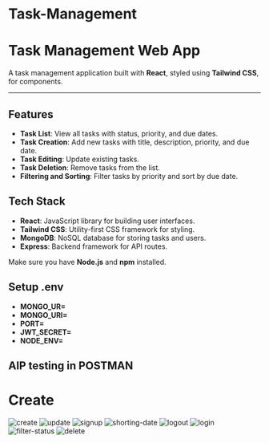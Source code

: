 ﻿# Task-Management
# Task Management Web App

A task management application built with **React**, styled using **Tailwind CSS**, for components.

---

## Features

- **Task List**: View all tasks with status, priority, and due dates.
- **Task Creation**: Add new tasks with title, description, priority, and due date.
- **Task Editing**: Update existing tasks.
- **Task Deletion**: Remove tasks from the list.
- **Filtering and Sorting**: Filter tasks by priority and sort by due date.

## Tech Stack

- **React**: JavaScript library for building user interfaces.
- **Tailwind CSS**: Utility-first CSS framework for styling.
- **MongoDB**: NoSQL database for storing tasks and users.
- **Express**: Backend framework for API routes.

Make sure you have **Node.js** and **npm** installed.

## Setup .env

- **MONGO_UR=**
- **MONGO_URI=**
- **PORT=**
- **JWT_SECRET=**
- **NODE_ENV=**

## AIP testing in POSTMAN

# Create
![create](https://github.com/user-attachments/assets/6f0956b0-be27-4e09-94a9-029bf44fcc89)
![update](https://github.com/user-attachments/assets/191b83be-b0cd-483b-abec-c50428cca5f9)
![signup](https://github.com/user-attachments/assets/d1ddc8b1-d22a-44b0-b100-79fccb9c4323)
![shorting-date](https://github.com/user-attachments/assets/ca7149c8-1869-4d4f-bb58-074a2582cb71)
![logout](https://github.com/user-attachments/assets/051e6e96-0bbf-471a-bbe8-306b1444d920)
![login](https://github.com/user-attachments/assets/048762f6-d28e-42d4-b601-09ea0ab35bde)
![filter-status](https://github.com/user-attachments/assets/189f58c9-0159-4071-a881-7fee7cdc7536)
![delete](https://github.com/user-attachments/assets/b6d37de1-c738-4d11-91c9-41481146e7f8)

